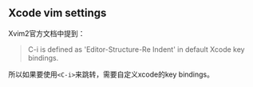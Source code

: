 ## Xcode vim settings

Xvim2官方文档中提到：

> C-i is defined as 'Editor-Structure-Re Indent' in default Xcode key bindings. 

所以如果要使用`<C-i>`来跳转，需要自定义xcode的key bindings。